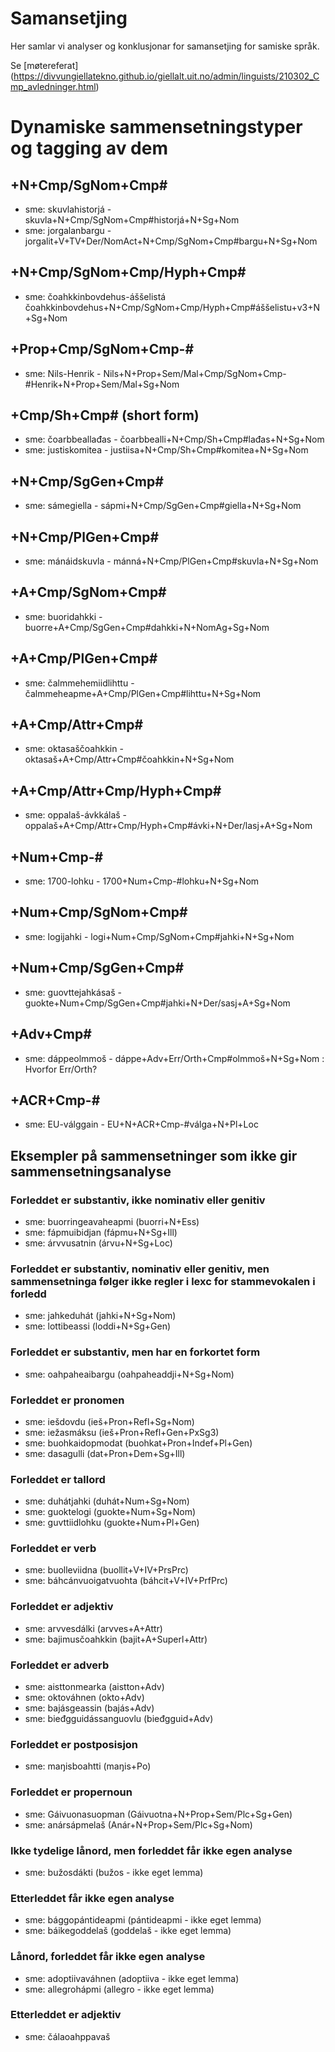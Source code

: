 Samansetjing
========



Her samlar vi analyser og konklusjonar for samansetjing for samiske språk.


Se [møtereferat] (https://divvungiellatekno.github.io/giellalt.uit.no/admin/linguists/210302_Cmp_avledninger.html)




# Dynamiske sammensetningstyper og tagging av dem


## +N+Cmp/SgNom+Cmp#
* sme: skuvlahistorjá - skuvla+N+Cmp/SgNom+Cmp#historjá+N+Sg+Nom
* sme: jorgalanbargu - jorgalit+V+TV+Der/NomAct+N+Cmp/SgNom+Cmp#bargu+N+Sg+Nom




## +N+Cmp/SgNom+Cmp/Hyph+Cmp#
* sme: čoahkkinbovdehus-áššelistá čoahkkinbovdehus+N+Cmp/SgNom+Cmp/Hyph+Cmp#áššelistu+v3+N+Sg+Nom


## +Prop+Cmp/SgNom+Cmp-#
* sme: Nils-Henrik - Nils+N+Prop+Sem/Mal+Cmp/SgNom+Cmp-#Henrik+N+Prop+Sem/Mal+Sg+Nom


## +Cmp/Sh+Cmp#   (short form)
* sme: čoarbbeallađas - čoarbbealli+N+Cmp/Sh+Cmp#lađas+N+Sg+Nom
* sme: justiskomitea - justiisa+N+Cmp/Sh+Cmp#komitea+N+Sg+Nom


## +N+Cmp/SgGen+Cmp#
* sme: sámegiella - sápmi+N+Cmp/SgGen+Cmp#giella+N+Sg+Nom


## +N+Cmp/PlGen+Cmp#
* sme: mánáidskuvla - mánná+N+Cmp/PlGen+Cmp#skuvla+N+Sg+Nom


## +A+Cmp/SgNom+Cmp#
* sme: buoridahkki - buorre+A+Cmp/SgGen+Cmp#dahkki+N+NomAg+Sg+Nom




## +A+Cmp/PlGen+Cmp#
* sme: čalmmehemiidlihttu - čalmmeheapme+A+Cmp/PlGen+Cmp#lihttu+N+Sg+Nom


## +A+Cmp/Attr+Cmp#
* sme: oktasaščoahkkin - oktasaš+A+Cmp/Attr+Cmp#čoahkkin+N+Sg+Nom 


## +A+Cmp/Attr+Cmp/Hyph+Cmp#
* sme: oppalaš-ávkkálaš - oppalaš+A+Cmp/Attr+Cmp/Hyph+Cmp#ávki+N+Der/lasj+A+Sg+Nom


## +Num+Cmp-#
* sme: 1700-lohku - 1700+Num+Cmp-#lohku+N+Sg+Nom


## +Num+Cmp/SgNom+Cmp#
* sme: logijahki - logi+Num+Cmp/SgNom+Cmp#jahki+N+Sg+Nom


## +Num+Cmp/SgGen+Cmp#
* sme: guovttejahkásaš - guokte+Num+Cmp/SgGen+Cmp#jahki+N+Der/sasj+A+Sg+Nom


## +Adv+Cmp#
* sme: dáppeolmmoš - dáppe+Adv+Err/Orth+Cmp#olmmoš+N+Sg+Nom : Hvorfor Err/Orth?


## +ACR+Cmp-#
* sme: EU-válggain - EU+N+ACR+Cmp-#válga+N+Pl+Loc




## Eksempler på sammensetninger som ikke gir sammensetningsanalyse


###  Forleddet er substantiv, ikke nominativ eller genitiv
* sme: buorringeavaheapmi (buorri+N+Ess)
* sme: fápmuibidjan (fápmu+N+Sg+Ill)
* sme: árvvusatnin (árvu+N+Sg+Loc)


###  Forleddet er substantiv, nominativ eller genitiv, men sammensetninga følger ikke regler i lexc for stammevokalen i forledd
* sme: jahkeduhát (jahki+N+Sg+Nom)
* sme: lottibeassi (loddi+N+Sg+Gen)


###  Forleddet er substantiv, men har en forkortet form
* sme: oahpaheaibargu (oahpaheaddji+N+Sg+Nom)




###  Forleddet er pronomen
* sme: iešdovdu (ieš+Pron+Refl+Sg+Nom)
* sme: iežasmáksu (ieš+Pron+Refl+Gen+PxSg3)
* sme: buohkaidopmodat (buohkat+Pron+Indef+Pl+Gen)
* sme: dasagulli (dat+Pron+Dem+Sg+Ill)


###  Forleddet er tallord
* sme: duhátjahki (duhát+Num+Sg+Nom)
* sme: guoktelogi (guokte+Num+Sg+Nom)
* sme: guvttiidlohku (guokte+Num+Pl+Gen)


###  Forleddet er verb
* sme: buolleviidna (buollit+V+IV+PrsPrc)
* sme: báhcánvuoigatvuohta (báhcit+V+IV+PrfPrc)




###  Forleddet er adjektiv
* sme: arvvesdálki (arvves+A+Attr)
* sme: bajimusčoahkkin (bajit+A+Superl+Attr)


###  Forleddet er adverb
* sme: aisttonmearka (aistton+Adv)
* sme: oktováhnen (okto+Adv)
* sme: bajásgeassin (bajás+Adv)
* sme: bieđgguidássanguovlu (bieđgguid+Adv)


###  Forleddet er postposisjon
* sme: maŋisboahtti (maŋis+Po)


###  Forleddet er propernoun
* sme: Gáivuonasuopman (Gáivuotna+N+Prop+Sem/Plc+Sg+Gen)
* sme: anársápmelaš (Anár+N+Prop+Sem/Plc+Sg+Nom)


###  Ikke tydelige lånord, men forleddet får ikke egen analyse
* sme: bužosdákti (bužos - ikke eget lemma)


###  Etterleddet får ikke egen analyse
* sme: bággopántideapmi (pántideapmi - ikke eget lemma)
* sme: báikegoddelaš (goddelaš - ikke eget lemma)




###  Lånord, forleddet får ikke egen analyse
* sme: adoptiivaváhnen (adoptiiva - ikke eget lemma)
* sme: allegrohápmi (allegro - ikke eget lemma)


###  Etterleddet er adjektiv
* sme: čálaoahppavaš 
